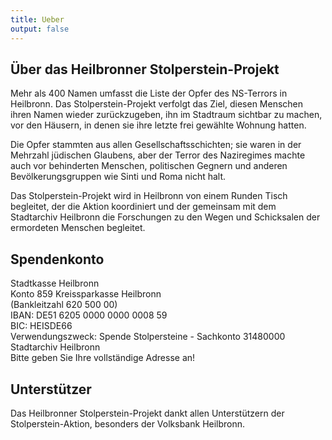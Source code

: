 ```yaml
---
title: Ueber
output: false
---
```


<h2>Über das Heilbronner Stolperstein-Projekt</h2>

<p>Mehr als 400 Namen umfasst die Liste der Opfer des NS-Terrors in Heilbronn. Das Stolperstein-Projekt verfolgt das Ziel, diesen Menschen ihren Namen wieder zurückzugeben, ihn im Stadtraum sichtbar zu machen, vor den Häusern, in denen sie ihre letzte frei gewählte Wohnung hatten.</p>

<p>Die Opfer stammten aus allen Gesellschaftsschichten; sie waren in der Mehrzahl jüdischen Glaubens, aber der Terror des Naziregimes machte auch vor behinderten Menschen, politischen Gegnern und anderen Bevölkerungsgruppen wie Sinti und Roma nicht halt.</p>

<p>Das Stolperstein-Projekt wird in Heilbronn von einem Runden Tisch begleitet, der die Aktion koordiniert und der gemeinsam mit dem Stadtarchiv Heilbronn die Forschungen zu den Wegen und Schicksalen der ermordeten Menschen begleitet.</p>


<h2>Spendenkonto</h2>

<p>Stadtkasse Heilbronn <br>
Konto 859 Kreissparkasse Heilbronn <br>(Bankleitzahl 620 500 00) <br>
IBAN: DE51 6205 0000 0000 0008 59 <br>
BIC: HEISDE66 <br>
Verwendungszweck: Spende Stolpersteine - Sachkonto 31480000 Stadtarchiv Heilbronn <br>
Bitte geben Sie Ihre vollständige Adresse an!</p>


<h2>Unterstützer</h2>

<p>Das Heilbronner Stolperstein-Projekt dankt allen Unterstützern der Stolperstein-Aktion, besonders der Volksbank Heilbronn.</p>